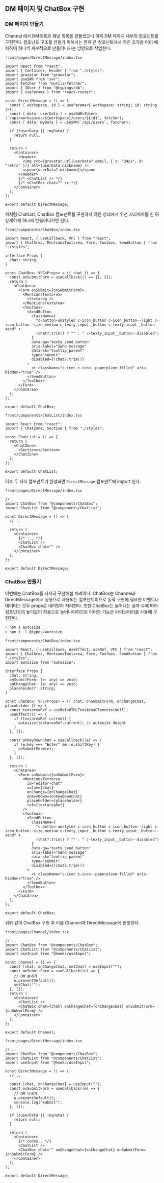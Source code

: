﻿## DM 페이지 및 ChatBox 구현

### DM 페이지 만들기

Channel 에서 DM목록과 채널 목록을 만들었으니 이제 DM 페이지 내부의 컴포넌트를 구현한다. 컴포넌트 구조를 만들기 위해서는 먼저 큰 컴포넌트에서 작은 조각을 미리 배치하여 하나씩 세부적으로 만들어나가는 방향으로 작업한다.

`front/pages/DirectMessage/index.tsx`

```tsx
import React from "react";
import { Container, Header } from "./styles";
import gravatar from "gravatar";
import useSWR from "swr";
import fetcher from "@utils/fetcher";
import { IUser } from "@typings/db";
import { useParams } from "react-router";

const DirectMessage = () => {
  const { workspace, id } = useParams<{ workspace: string; id: string }>();
  const { data: userData } = useSWR<IUser>(`/api/workspaces/${workspace}/users/${id}`, fetcher);
  const { data: myData } = useSWR(`/api/users`, fetcher);

  if (!userData || !myData) {
    return null;
  }

  return (
    <Container>
      <Header>
        <img src={gravatar.url(userData?.email, { s: "24px", d: "retro" })} alt={userData.nickname} />
        <span>{userData?.nickname}</span>
      </Header>
      {/* <ChatList /> */}
      {/* <ChatBox chat="" /> */}
    </Container>
  );
};

export default DirectMessage;
```

위처럼 ChatList, ChatBox 컴포넌트를 구현하지 않은 상태에서 우선 자리배치를 한 뒤 상세하게 하나씩 만들어나가면 된다.

`front/components/ChatBox/index.tsx`

```tsx
import React, { useCallback, VFC } from "react";
import { ChatArea, MentionsTextarea, Form, Toolbox, SendButton } from "./styles";

interface Props {
  chat: string;
}

const ChatBox: VFC<Props> = ({ chat }) => {
  const onSubmitForm = useCallback(() => {}, []);
  return (
    <ChatArea>
      <Form onSubmit={onSubmitForm}>
        <MentionsTextarea>
          <textarea />
        </MentionsTextarea>
        <Toolbox>
          <SendButton
            className={
              "c-button-unstyled c-icon_button c-icon_button--light c-icon_button--size_medium c-texty_input__button c-texty_input__button--send" +
              (chat?.trim() ? "" : " c-texty_input__button--disabled")
            }
            data-qa="texty_send_button"
            aria-label="Send message"
            data-sk="tooltip_parent"
            type="submit"
            disabled={!chat?.trim()}
          >
            <i className="c-icon c-icon--paperplane-filled" aria-hidden="true" />
          </SendButton>
        </Toolbox>
      </Form>
    </ChatArea>
  );
};

export default ChatBox;
```

`front/components/ChatList/index.tsx`

```tsx
import React from "react";
import { ChatZone, Section } from "./styles";

const ChatList = () => {
  return (
    <ChatZone>
      <Section></Section>
    </ChatZone>
  );
};

export default ChatList;
```

이후 두 자식 컴포넌트가 완성되면 `DirectMessage` 컴포넌트에 import 한다.

`front/pages/DirectMessage/index.tsx`

```tsx
// ..
import ChatBox from "@components/ChatBox";
import ChatList from "@components/ChatList";

const DirectMessage = () => {
  // ..

  return (
    <Container>
      {/* ... */}
      <ChatList />
      <ChatBox chat="" />
    </Container>
  );
};

export default DirectMessage;
```

### ChatBox 만들기

이번에는 ChatBox를 자세히 구현해볼 차례이다. ChatBox는 Channel과 DirectMessage에서 공용으로 사용되는 컴포넌트이므로 동작 구현에 필요한 이벤트나 데이터는 모두 props로 내려받아 처리한다. 또한 ChatBox는 늘어나는 글자 수에 따라 컴포넌트의 높이값이 자동으로 늘어나야하므로 이러한 기능은 라이브러리를 사용해 구현한다.

```bash
> npm i autosize
> npm i -D @types/autosize
```

`front/components/ChatBox/index.tsx`

```tsx
import React, { useCallback, useEffect, useRef, VFC } from "react";
import { ChatArea, MentionsTextarea, Form, Toolbox, SendButton } from "./styles";
import autosize from "autosize";

interface Props {
  chat: string;
  onSubmitForm: (e: any) => void;
  onChangeChat: (e: any) => void;
  placeholder?: string;
}

const ChatBox: VFC<Props> = ({ chat, onSubmitForm, onChangeChat, placeholder }) => {
  const textareaRef = useRef<HTMLTextAreaElement>(null);
  useEffect(() => {
    if (textareaRef.current) {
      autosize(textareaRef.current); // autosize Height
    }
  }, []);

  const onKeyDownChat = useCallback((e) => {
    if (e.key === "Enter" && !e.shiftKey) {
      onSubmitForm(e);
    }
  }, []);

  return (
    <ChatArea>
      <Form onSubmit={onSubmitForm}>
        <MentionsTextarea
          id="editor-chat"
          value={chat}
          onChange={onChangeChat}
          onKeyDown={onKeyDownChat}
          placeholder={placeholder}
          ref={textareaRef}
        />
        <Toolbox>
          <SendButton
            className={
              "c-button-unstyled c-icon_button c-icon_button--light c-icon_button--size_medium c-texty_input__button c-texty_input__button--send" +
              (chat?.trim() ? "" : " c-texty_input__button--disabled")
            }
            data-qa="texty_send_button"
            aria-label="Send message"
            data-sk="tooltip_parent"
            type="submit"
            disabled={!chat?.trim()}
          >
            <i className="c-icon c-icon--paperplane-filled" aria-hidden="true" />
          </SendButton>
        </Toolbox>
      </Form>
    </ChatArea>
  );
};

export default ChatBox;
```

위와 같이 ChatBox 구현 후 이를 Channel과 DirectMessage에 반영한다.

`front/pages/Channel/index.tsx`

```tsx
// ..
import ChatBox from "@components/ChatBox";
import ChatList from "@components/ChatList";
import useInput from "@hooks/useInput";

const Channel = () => {
  const [chat, onChangeChat, setChat] = useInput("");
  const onSubmitForm = useCallback((e) => {
    // DM 보내기
    e.preventDefault();
    setChat("");
  }, []);
  return (
    <Container>
      <ChatList />
      <ChatBox chat={chat} onChangeChat={onChangeChat} onSubmitForm={onSubmitForm} />
    </Container>
  );
};

export default Channel;
```

`front/pages/DirectMessage/index.tsx`

```tsx
// ..
import ChatBox from "@components/ChatBox";
import ChatList from "@components/ChatList";
import useInput from "@hooks/useInput";

const DirectMessage = () => {
  // ..

  const [chat, onChangeChat] = useInput("");
  const onSubmitForm = useCallback((e) => {
    // DM 보내기
    e.preventDefault();
    console.log("submit");
  }, []);

  if (!userData || !myData) {
    return null;
  }

  return (
    <Container>
      {/* codes.. */}
      <ChatList />
      <ChatBox chat="" onChangeChat={onChangeChat} onSubmitForm={onSubmitForm} />
    </Container>
  );
};

export default DirectMessage;
```
